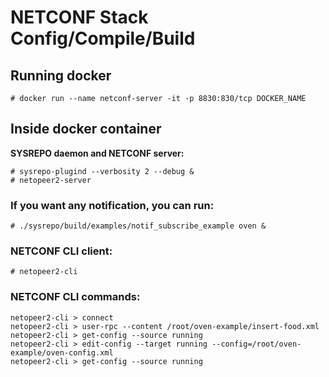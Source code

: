 # NETCONF Stack Config/Compile/Build

## Running docker
`# docker run --name netconf-server -it -p 8830:830/tcp DOCKER_NAME`

## Inside docker container

**SYSREPO daemon and NETCONF server:**

    # sysrepo-plugind --verbosity 2 --debug & 
    # netopeer2-server

### If you want any notification, you can run:
    # ./sysrepo/build/examples/notif_subscribe_example oven &

### NETCONF CLI client:
    
    # netopeer2-cli

### NETCONF CLI commands:
    netopeer2-cli > connect
    netopeer2-cli > user-rpc --content /root/oven-example/insert-food.xml
    netopeer2-cli > get-config --source running
    netopeer2-cli > edit-config --target running --config=/root/oven-example/oven-config.xml
    netopeer2-cli > get-config --source running
